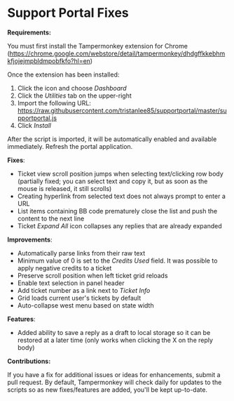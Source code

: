 # Support Portal Fixes
**Requirements:**

You must first install the Tampermonkey extension for Chrome
(https://chrome.google.com/webstore/detail/tampermonkey/dhdgffkkebhmkfjojejmpbldmpobfkfo?hl=en)

 Once the extension has been installed:
 1. Click the icon and choose *Dashboard*
 2. Click the *Utilities* tab on the upper-right
 3. Import the following URL:
 https://raw.githubusercontent.com/tristanlee85/supportportal/master/supportportal.js
 4. Click *Install*

After the script is imported, it will be automatically enabled and available immediately. Refresh the portal application.

**Fixes**:

 - Ticket view scroll position jumps when selecting text/clicking row body (partially fixed; you can select text and copy it, but as soon as the mouse is released, it still scrolls)
 - Creating hyperlink from selected text does not always prompt to enter a URL
 - List items containing BB code prematurely close the list and push the content to the next line
 - Ticket *Expand All* icon collapses any replies that are already expanded

**Improvements**:

 - Automatically parse links from their raw text
 - Minimum value of 0 is set to the *Credits Used* field. It was possible to apply negative credits to a ticket
 - Preserve scroll position when left ticket grid reloads
 - Enable text selection in panel header
 - Add ticket number as a link next to *Ticket Info*
 - Grid loads current user's tickets by default
 - Auto-collapse west menu based on state width
 
**Features**:
 - Added ability to save a reply as a draft to local storage so it can be restored at a later time (only works when clicking the X on the reply body)

**Contributions:**

If you have a fix for additional issues or ideas for enhancements, submit a pull request. By default, Tampermonkey will check daily for updates to the scripts so as new fixes/features are added, you'll be kept up-to-date.

